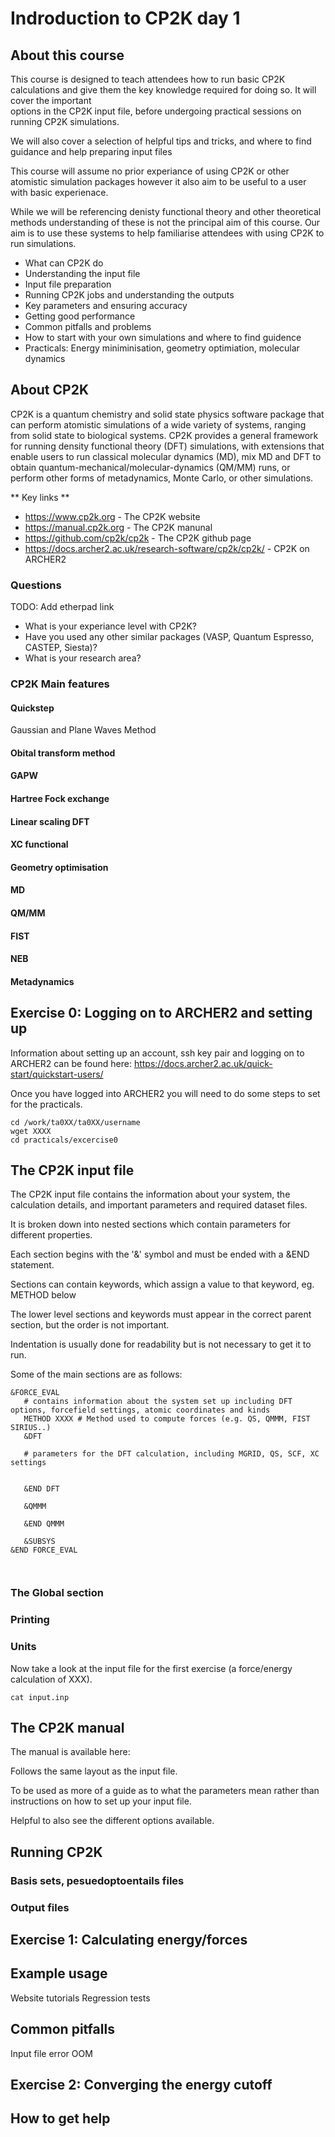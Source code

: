 # Indroduction to CP2K day 1

## About this course

This course is designed to teach attendees how to run basic CP2K calculations and give them the key knowledge
required for doing so. It will cover the important  
options in the CP2K input file, before undergoing practical sessions on running 
CP2K simulations. 

We will also cover a selection of helpful tips and tricks, and where to find guidance and
help preparing input files

This course will assume no prior experiance of using CP2K or other atomistic simulation packages
however it also aim to be useful to a user with basic experienace.

While we will be referencing denisty functional theory and other theoretical methods understanding of these is not the principal aim of this course.
Our aim is to use these systems to help familiarise attendees with using CP2K to run simulations. 

* What can CP2K do
* Understanding the input file
* Input file preparation
* Running CP2K jobs and understanding the outputs
* Key parameters and ensuring accuracy
* Getting good performance
* Common pitfalls and problems
* How to start with your own simulations and where to find guidence
* Practicals: Energy miniminisation, geometry optimiation, molecular dynamics

## About CP2K

CP2K is a quantum chemistry and solid state physics software package that can perform
atomistic simulations of a wide variety of systems, ranging from solid state to biological systems.
CP2K provides a general framework for running density functional theory (DFT) simulations, with
extensions that enable users to run classical molecular dynamics (MD), mix MD and DFT to obtain
quantum-mechanical/molecular-dynamics (QM/MM) runs, or perform other forms of metadynamics, Monte Carlo, or other simulations.

** Key links **

* https://www.cp2k.org - The CP2K website
* https://manual.cp2k.org -  The CP2K manunal
* https://github.com/cp2k/cp2k -  The CP2K github page
* https://docs.archer2.ac.uk/research-software/cp2k/cp2k/ - CP2K on ARCHER2


### Questions

TODO: Add etherpad link

* What is your experiance level with CP2K?
* Have you used any other similar packages (VASP, Quantum Espresso, CASTEP, Siesta)?
* What is your research area?

### CP2K Main features

#### Quickstep

Gaussian and Plane Waves Method

#### Obital transform method

#### GAPW

#### Hartree Fock exchange


#### Linear scaling DFT

#### XC functional

#### Geometry optimisation

#### MD

#### QM/MM

#### FIST

#### NEB

#### Metadynamics




## Exercise 0: Logging on to ARCHER2 and setting up

Information about setting up an account, ssh key pair and logging on to ARCHER2 can be found here: https://docs.archer2.ac.uk/quick-start/quickstart-users/

Once you have logged into ARCHER2 you will need to do some steps to set for the practicals.

```
cd /work/ta0XX/ta0XX/username
wget XXXX
cd practicals/excercise0
```



## The CP2K input file

The CP2K input file contains the information about your system, the calculation details, and important parameters and required dataset files.

It is broken down into nested sections which contain parameters for different properties. 

Each section begins with the '&' symbol and must be ended with a &END statement.

Sections can contain keywords, which assign a value to that keyword, eg. METHOD below

The lower level sections and keywords must appear in the correct parent section, but the order is not important.

Indentation is usually done for readability but is not necessary to get it to run.




Some of the main sections are as follows:

```
&FORCE_EVAL
   # contains information about the system set up including DFT options, forcefield settings, atomic coordinates and kinds
   METHOD XXXX # Method used to compute forces (e.g. QS, QMMM, FIST SIRIUS..)
   &DFT

   # parameters for the DFT calculation, including MGRID, QS, SCF, XC settings
   
   
   &END DFT

   &QMMM

   &END QMMM
   
   &SUBSYS
&END FORCE_EVAL



```

### The Global section

### Printing

### Units


Now take a look at the input file for the first exercise (a force/energy calculation of XXX).

```
cat input.inp
```

## The CP2K manual

The manual is available here:

Follows the same layout as the input file.

To be used as more of a guide as to what the parameters mean rather than instructions on how to set up your input file.

Helpful to also see the different options available.



## Running CP2K

### Basis sets, pesuedoptoentails files

### Output files

## Exercise 1: Calculating energy/forces

## Example usage

Website tutorials
Regression tests

## Common pitfalls

Input file error
OOM

## Exercise 2: Converging the energy cutoff

## How to get help

